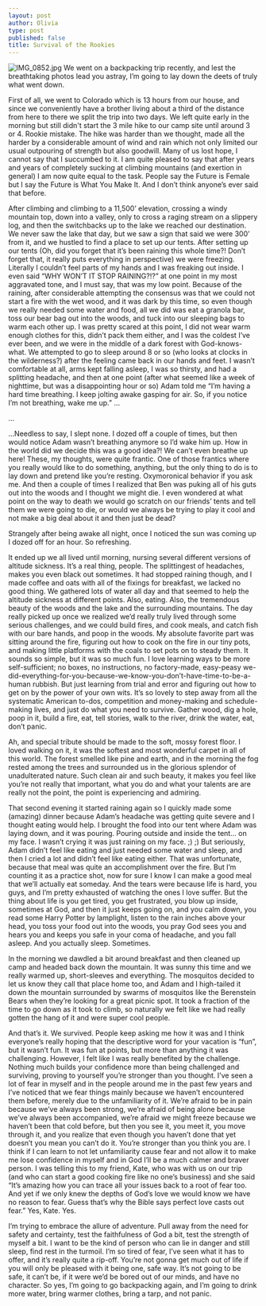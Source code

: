 ```yaml
---
layout: post
author: Olivia
type: post
published: false
title: Survival of the Rookies
---
```

![IMG_0852.jpg]({{site.baseurl}}/media/IMG_0852.jpg)
We went on a backpacking trip recently, and lest the breathtaking photos lead you astray, I’m going to lay down the deets of truly what went down.

First of all, we went to Colorado which is 13 hours from our house, and since we conveniently have a brother living about a third of the distance from here to there we split the trip into two days. We left quite early in the morning but still didn't start the 3 mile hike to our camp site until around 3 or 4. Rookie mistake. The hike was harder than we thought, made all the harder by a considerable amount of wind and rain which not only limited our usual outpouring of strength but also goodwill. Many of us lost hope, I cannot say that I succumbed to it. I am quite pleased to say that after years and years of completely sucking at climbing mountains (and exertion in general) I am now quite equal to the task. People say the Future is Female but I say the Future is What You Make It. And I don’t think anyone’s ever said that before.

After climbing and climbing to a 11,500’ elevation, crossing a windy mountain top, down into a valley, only to cross a raging stream on a slippery log, and then the switchbacks up to the lake we reached our destination. We never saw the lake that day, but we saw a sign that said we were 300’ from it, and we hustled to find a place to set up our tents. After setting up our tents (Oh, did you forget that it’s been raining this whole time?! Don’t forget that, it really puts everything in perspective) we were freezing. Literally I couldn’t feel parts of my hands and I was freaking out inside. I even said “WHY WON’T IT STOP RAINING?!?” at one point in my most aggravated tone, and I must say, that was my low point. Because of the raining, after considerable attempting the consensus was that we could not start a fire with the wet wood, and it was dark by this time, so even though we really needed some water and food, all we did was eat a granola bar, toss our bear bag out into the woods, and tuck into our sleeping bags to warm each other up. I was pretty scared at this point, I did not wear warm enough clothes for this, didn’t pack them either, and I was the coldest I’ve ever been, and we were in the middle of a dark forest with God-knows-what. We attempted to go to sleep around 8 or so (who looks at clocks in the wilderness?) after the feeling came back in our hands and feet. I wasn’t comfortable at all, arms kept falling asleep, I was so thirsty, and had a splitting headache, and then at one point (after what seemed like a week of nighttime, but was a disappointing hour or so) Adam told me “I’m having a hard time breathing. I keep jolting awake gasping for air. So, if you notice I’m not breathing, wake me up.” …

…

…Needless to say, I slept none. I dozed off a couple of times, but then would notice Adam wasn’t breathing anymore so I’d wake him up. How in the world did we decide this was a good idea?! We can’t even breathe up here! These, my thoughts, were quite frantic. One of those frantics where you really would like to do something, anything, but the only thing to do is to lay down and pretend like you’re resting. Oxymoronical behavior if you ask me. And then a couple of times I realized that Ben was puking all of his guts out into the woods and I thought we might die. I even wondered at what point on the way to death we would go scratch on our friends’ tents and tell them we were going to die, or would we always be trying to play it cool and not make a big deal about it and then just be dead?

Strangely after being awake all night, once I noticed the sun was coming up I dozed off for an hour. So refreshing.

It ended up we all lived until morning, nursing several different versions of altitude sickness. It’s a real thing, people. The splittingest of headaches, makes you even black out sometimes. It had stopped raining though, and I made coffee and oats with all of the fixings for breakfast, we lacked no good thing. We gathered lots of water all day and that seemed to help the altitude sickness at different points. Also, eating. Also, the tremendous beauty of the woods and the lake and the surrounding mountains. The day really picked up once we realized we’d really truly lived through some serious challenges, and we could build fires, and cook meals, and catch fish with our bare hands, and poop in the woods. My absolute favorite part was sitting around the fire, figuring out how to cook on the fire in our tiny pots, and making little platforms with the coals to set pots on to steady them. It sounds so simple, but it was so much fun. I love learning ways to be more self-sufficient; no boxes, no instructions, no factory-made, easy-peasy we-did-everything-for-you-because-we-know-you-don’t-have-time-to-be-a-human rubbish. But just learning from trial and error and figuring out how to get on by the power of your own wits. It’s so lovely to step away from all the systematic American to-dos, competition and money-making and schedule-making lives, and just do what you need to survive. Gather wood, dig a hole, poop in it, build a fire, eat, tell stories, walk to the river, drink the water, eat, don’t panic.

Ah, and special tribute should be made to the soft, mossy forest floor. I loved walking on it, it was the softest and most wonderful carpet in all of this world. The forest smelled like pine and earth, and in the morning the fog rested among the trees and surrounded us in the glorious splendor of unadulterated nature. Such clean air and such beauty, it makes you feel like you’re not really that important, what you do and what your talents are are really not the point, the point is experiencing and admiring.

That second evening it started raining again so I quickly made some (amazing) dinner because Adam’s headache was getting quite severe and I thought eating would help. I brought the food into our tent where Adam was laying down, and it was pouring. Pouring outside and inside the tent… on my face. I wasn’t crying it was just raining on my face. ;) ;) But seriously, Adam didn’t feel like eating and just needed some water and sleep, and then I cried a lot and didn’t feel like eating either. That was unfortunate, because that meal was quite an accomplishment over the fire. But I’m counting it as a practice shot, now for sure I know I can make a good meal that we’ll actually eat someday. And the tears were because life is hard, you guys, and I’m pretty exhausted of watching the ones I love suffer. But the thing about life is you get tired, you get frustrated, you blow up inside, sometimes at God, and then it just keeps going on, and you calm down, you read some Harry Potter by lamplight, listen to the rain inches above your head, you toss your food out into the woods, you pray God sees you and hears you and keeps you safe in your coma of headache, and you fall asleep. And you actually sleep. Sometimes.

In the morning we dawdled a bit around breakfast and then cleaned up camp and headed back down the mountain. It was sunny this time and we really warmed up, short-sleeves and everything. The mosquitos decided to let us know they call that place home too, and Adam and I high-tailed it down the mountain surrounded by swarms of mosquitos like the Berenstein Bears when they’re looking for a great picnic spot. It took a fraction of the time to go down as it took to climb, so naturally we felt like we had really gotten the hang of it and were super cool people.

And that’s it. We survived. People keep asking me how it was and I think everyone’s really hoping that the descriptive word for your vacation is “fun”, but it wasn’t fun. It was fun at points, but more than anything it was challenging. However, I felt like I was really benefited by the challenge. Nothing much builds your confidence more than being challenged and surviving, proving to yourself you’re stronger than you thought. I’ve seen a lot of fear in myself and in the people around me in the past few years and I’ve noticed that we fear things mainly because we haven’t encountered them before, merely due to the unfamiliarity of it. We’re afraid to be in pain because we’ve always been strong, we’re afraid of being alone because we’ve always been accompanied, we’re afraid we might freeze because we haven’t been that cold before, but then you see it, you meet it, you move through it, and you realize that even though you haven’t done that yet doesn’t you mean you can’t do it. You’re stronger than you think you are. I think if I can learn to not let unfamiliarity cause fear and not allow it to make me lose confidence in myself and in God I’ll be a much calmer and braver person. I was telling this to my friend, Kate, who was with us on our trip (and who can start a good cooking fire like no one’s business) and she said “It’s amazing how you can trace all your issues back to a root of fear too. And yet if we only knew the depths of God’s love we would know we have no reason to fear. Guess that’s why the Bible says perfect love casts out fear.” Yes, Kate. Yes.

I’m trying to embrace the allure of adventure. Pull away from the need for safety and certainty, test the faithfulness of God a bit, test the strength of myself a bit. I want to be the kind of person who can lie in danger and still sleep, find rest in the turmoil. I’m so tired of fear, I’ve seen what it has to offer, and it’s really quite a rip-off. You’re not gonna get much out of life if you will only be pleased with it being one, safe way. It’s not going to be safe, it can’t be, if it were we’d be bored out of our minds, and have no character. So yes, I’m going to go backpacking again, and I’m going to drink more water, bring warmer clothes, bring a tarp, and not panic.